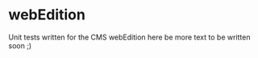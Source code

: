 webEdition
==========

Unit tests written for the CMS webEdition
here be more text to be written soon ;)
